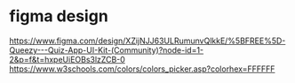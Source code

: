 # figma design
https://www.figma.com/design/XZijNJJ63ULRumunvQlkkE/%5BFREE%5D-Queezy---Quiz-App-UI-Kit-(Community)?node-id=1-2&p=f&t=hxpeUiEOBs3lzZCB-0
https://www.w3schools.com/colors/colors_picker.asp?colorhex=FFFFFF
